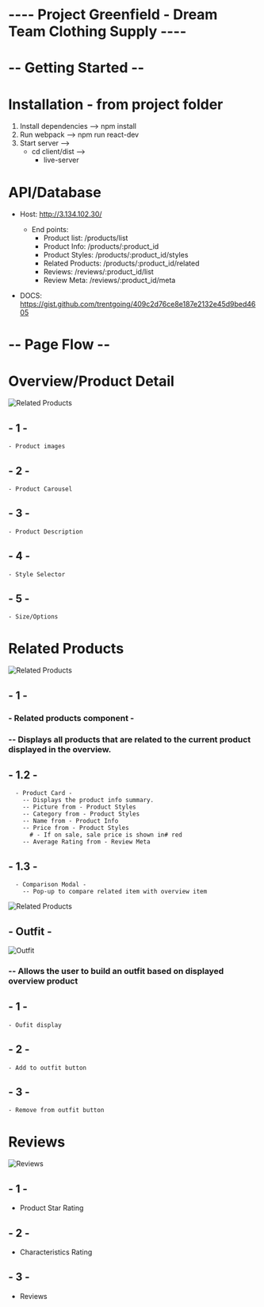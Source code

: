 # ---- Project Greenfield - Dream Team Clothing Supply ---- #

# -- Getting Started -- #

# Installation - from project folder
  1. Install dependencies --> npm install
  2. Run webpack --> npm run react-dev
  3. Start server -->
      - cd client/dist -->
        - live-server

# API/Database
  - Host: http://3.134.102.30/
    - End points:
      - Product list: /products/list
      - Product Info: /products/:product_id
      - Product Styles: /products/:product_id/styles
      - Related Products: /products/:product_id/related
      - Reviews: /reviews/:product_id/list
      - Review Meta: /reviews/:product_id/meta

  - DOCS: https://gist.github.com/trentgoing/409c2d76ce8e187e2132e45d9bed4605

# -- Page Flow -- #

# Overview/Product Detail

![Related Products](./Docs/Overview.jpg)

## - 1 -
    - Product images

## - 2 -
    - Product Carousel

## - 3 -
    - Product Description

## - 4 -
    - Style Selector

## - 5 -
    - Size/Options

# Related Products

![Related Products](./Docs/Related.jpg)

## - 1 -
  ### - Related products component -
  ### -- Displays all products that are related to the current product displayed in the overview.


  ## - 1.2 -
      - Product Card -
        -- Displays the product info summary.
        -- Picture from - Product Styles
        -- Category from - Product Styles
        -- Name from - Product Info
        -- Price from - Product Styles
          # - If on sale, sale price is shown in# red
        -- Average Rating from - Review Meta


  ## - 1.3 -
      - Comparison Modal -
        -- Pop-up to compare related item with overview item


![Related Products](./Docs/RelatedModal.jpg)

  ## - Outfit -

![Outfit](./Docs/YourOutfit.jpg)

  ### -- Allows the user to build an outfit based on displayed overview product

  ## - 1 -
    - Oufit display

  ## - 2 -
    - Add to outfit button

  ## - 3 -
    - Remove from outfit button

# Reviews

![Reviews](./Docs/Reviews.png)

##  - 1 -
  - Product Star Rating

## - 2 -
  - Characteristics Rating

## - 3 -
  - Reviews

